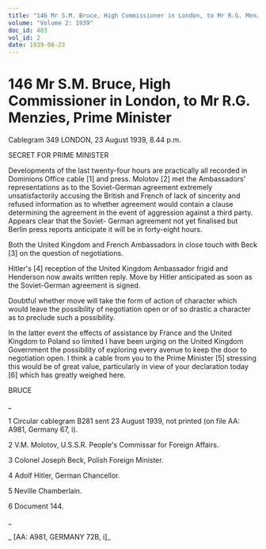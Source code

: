 ```yaml
---
title: "146 Mr S.M. Bruce, High Commissioner in London, to Mr R.G. Menzies, Prime Minister"
volume: "Volume 2: 1939"
doc_id: 483
vol_id: 2
date: 1939-08-23
---
```


# 146 Mr S.M. Bruce, High Commissioner in London, to Mr R.G. Menzies, Prime Minister

Cablegram 349 LONDON, 23 August 1939, 8.44 p.m.

SECRET FOR PRIME MINISTER

Developments of the last twenty-four hours are practically all recorded in Dominions Office cable [1] and press. Molotov [2] met the Ambassadors' representations as to the Soviet-German agreement extremely unsatisfactorily accusing the British and French of lack of sincerity and refused information as to whether agreement would contain a clause determining the agreement in the event of aggression against a third party. Appears clear that the Soviet- German agreement not yet finalised but Berlin press reports anticipate it will be in forty-eight hours.

Both the United Kingdom and French Ambassadors in close touch with Beck [3] on the question of negotiations.

Hitler's [4] reception of the United Kingdom Ambassador frigid and Henderson now awaits written reply. Move by Hitler anticipated as soon as the Soviet-German agreement is signed.

Doubtful whether move will take the form of action of character which would leave the possibility of negotiation open or of so drastic a character as to preclude such a possibility.

In the latter event the effects of assistance by France and the United Kingdom to Poland so limited I have been urging on the United Kingdom Government the possibility of exploring every avenue to keep the door to negotiation open. I think a cable from you to the Prime Minister [5] stressing this would be of great value, particularly in view of your declaration today [6] which has greatly weighed here.

BRUCE

_

1 Circular cablegram B281 sent 23 August 1939, not printed (on file AA: A981, Germany 67, i).

2 V.M. Molotov, U.S.S.R. People's Commissar for Foreign Affairs.

3 Colonel Joseph Beck, Polish Foreign Minister.

4 Adolf Hitler, German Chancellor.

5 Neville Chamberlain.

6 Document 144.

_

_ [AA: A981, GERMANY 72B, i]_
